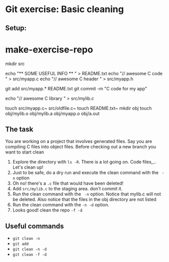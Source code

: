 # Git exercise: Basic cleaning

## Setup:

# make-exercise-repo 
mkdir src

echo "** SOME USEFUL INFO ** " > README.txt
echo "// awesome C code " > src/myapp.c
echo "// awesome C header " > src/myapp.h

git add src/myapp.* README.txt
git commit -m "C code for my app"

echo "// awesome C library  " > src/mylib.c

touch src/myapp.c~ src/oldfile.c~ 
touch README.txt~
mkdir obj
touch obj/mylib.o obj/mylib.a obj/myapp.o obj/a.out


## The task
You are working on a project that involves generated files.  Say you are compiling C files into object files. Before checking out a new branch you want to start clean

1. Explore the directory with `ls -R`. There is a lot going on.  Code files,,..  Let's clean up!
2. Just to be safe, do a dry run and execute the clean command with the ` -n` option
3. Oh no!  there's a `.c` file that would have been deleted!
4. Add `src/mylib.c` to the staging area. don't commit it.
5. Run the clean command with the ` -n` option. Notice that mylib.c will not be deleted. Also notice that the files in the obj directory are not listed
6. Run the clean command with the ` -n -d ` option.
7. Looks good! clean the repo ` -f -d `

## Useful commands
- `git clean -n`
- `git add`
- `git clean -n -d`
- `git clean -f -d`
